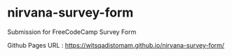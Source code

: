 # nirvana-survey-form
Submission for FreeCodeCamp Survey Form

Github Pages URL : https://witsqadistomam.github.io/nirvana-survey-form/
